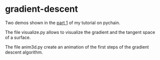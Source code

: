 # gradient-descent

Two demos shown in the [part 1](https://pvigier.github.io/2017/06/15/part1-computational-graphs.html) of my tutorial on pychain.

The file visualize.py allows to visualize the gradient and the tangent space of a surface.

The file anim3d.py create an animation of the first steps of the gradient descent algorithm.
